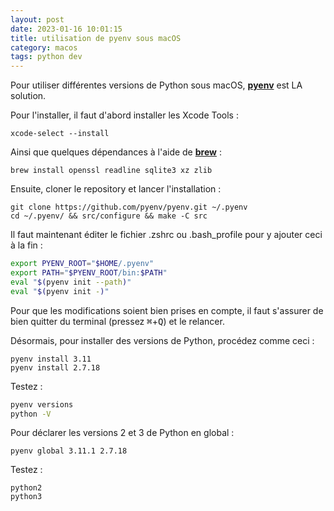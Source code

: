 ```yaml
---
layout: post
date: 2023-01-16 10:01:15
title: utilisation de pyenv sous macOS
category: macos
tags: python dev
---  
```


Pour utiliser différentes versions de Python sous macOS, [**pyenv**](https://github.com/pyenv/pyenv) est LA solution.

Pour l'installer, il faut d'abord installer les Xcode Tools :  
```shell
xcode-select --install
```
Ainsi que quelques dépendances à l'aide de [**brew**](https://docs.brew.sh/Installation) :  
```shell
brew install openssl readline sqlite3 xz zlib
```

Ensuite, cloner le repository et lancer l'installation :  
```shell
git clone https://github.com/pyenv/pyenv.git ~/.pyenv
cd ~/.pyenv/ && src/configure && make -C src
```

Il faut maintenant éditer le fichier .zshrc ou .bash_profile pour y ajouter ceci à la fin :
```bash
export PYENV_ROOT="$HOME/.pyenv" 
export PATH="$PYENV_ROOT/bin:$PATH" 
eval "$(pyenv init --path)" 
eval "$(pyenv init -)"
```
Pour que les modifications soient bien prises en compte, il faut s'assurer de bien quitter du terminal (pressez <kbd>⌘</kbd>+<kbd>Q</kbd>) et le relancer.

Désormais, pour installer des versions de Python, procédez comme ceci :  
```shell
pyenv install 3.11
pyenv install 2.7.18
```

Testez :
```bash
pyenv versions
python -V
```

Pour déclarer les versions 2 et 3 de Python en global :
```shell
pyenv global 3.11.1 2.7.18
```
Testez :  
```shell
python2
python3
```
